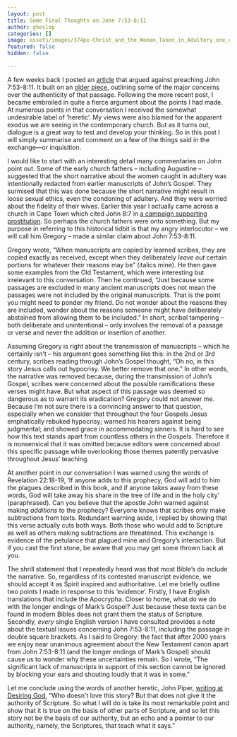```yaml
---
layout: post
title: Some Final Thoughts on John 7:53-8:11
author: gheslop
categories: []
image: assets/images/374px-Christ_and_the_Woman_Taken_in_Adultery_one_of_a_set_of_12_scenes_from_The_Life_of_Christ_MET_DP278246.jpg?resize=372,477.jpg?resize=372,477
featured: false
hidden: false

---
```

A few weeks back I posted an [article](http://www.rekindle.co.za/content/should-we-preach-john-753-811/) that argued against preaching John 7:53-8:11. It built on an [older piece](http://www.rekindle.co.za/content/should-john-753-811-be-in-our-bibles/), outlining some of the major concerns over the authenticity of that passage. Following the more recent post, I became embroiled in quite a fierce argument about the points I had made. At numerous points in that conversation I received the somewhat undesirable label of ‘heretic’. My views were also blamed for the apparent exodus we are seeing in the contemporary church. But as it turns out, dialogue is a great way to test and develop your thinking. So in this post I will simply summarise and comment on a few of the things said in the exchange—or inquisition.

I would like to start with an interesting detail many commentaries on John point out. Some of the early church fathers – including Augustine – suggested that the short narrative about the women caught in adultery was intentionally redacted from earlier manuscripts of John’s Gospel. They surmised that this was done because the short narrative might result in loose sexual ethics, even the condoning of adultery. And they were worried about the fidelity of their wives. Earlier this year I actually came across a church in Cape Town which cited John 8:7 in [a campaign supporting prostitution](http://www.rekindle.co.za/content/doodle-did-jesus-decriminalise-sex-work/). So perhaps the church fathers were onto something. But my purpose in referring to this historical tidbit is that my angry interlocutor – we will call him Gregory – made a similar claim about John 7:53-8:11.

Gregory wrote, “When manuscripts are copied by learned scribes, they are copied exactly as received, except when they deliberately _leave out_ certain portions for whatever their reasons may be” (italics mine). He then gave some examples from the Old Testament, which were interesting but irrelevant to this conversation. Then he continued, “Just because some passages are excluded in many ancient manuscripts does not mean the passages were not included by the original manuscripts. That is the point you might need to ponder my friend. Do not wonder about the reasons they are included, wonder about the reasons someone might have deliberately abstained from allowing them to be included.” In short, scribal tampering – both deliberate and unintentional – only involves the removal of a passage or verse and never the addition or insertion of another.

Assuming Gregory is right about the transmission of manuscripts – which he certainly isn’t – his argument goes something like this: in the 2nd or 3rd century, scribes reading through John’s Gospel thought, “Oh no, in this story Jesus calls out hypocrisy. We better remove that one.” In other words, the narrative was removed because, during the transmission of John’s Gospel, scribes were concerned about the possible ramifications these verses might have. But what aspect of this passage was deemed so dangerous as to warrant its eradication? Gregory could not answer me. Because I’m not sure there is a convincing answer to that question, especially when we consider that throughout the four Gospels Jesus emphatically rebuked hypocrisy; warned his hearers against being judgmental; and showed grace in accommodating sinners. It is hard to see how this text stands apart from countless others in the Gospels. Therefore it is nonsensical that it was omitted because editors were concerned about this specific passage while overlooking those themes patently pervasive throughout Jesus’ teaching.

At another point in our conversation I was warned using the words of Revelation 22:18-19, ‘If anyone adds to this prophecy, God will add to him the plagues described in this book, and if anyone takes away from these words, God will take away his share in the tree of life and in the holy city’ (paraphrased). Can you believe that the apostle John warned against making _additions_ to the prophecy? Everyone knows that scribes _only_ make subtractions from texts. Redundant warning aside, I replied by showing that this verse actually cuts both ways. Both those who would add to Scripture as well as others making subtractions are threatened. This exchange is evidence of the petulance that plagued mine and Gregory’s interaction. But if you cast the first stone, be aware that you may get some thrown back at you.

The shrill statement that I repeatedly heard was that most Bible’s do include the narrative. So, regardless of its contested manuscript evidence, we should accept it as Spirit inspired and authoritative. Let me briefly outline two points I made in response to this ‘evidence’. Firstly, I have English translations that include the Apocrypha. Closer to home, what do we do with the longer endings of Mark’s Gospel? Just because these texts can be found in modern Bibles does not grant them the status of Scripture. Secondly, _every_ single English version I have consulted provides a note about the textual issues concerning John 7:53-8:11, including the passage in double square brackets. As I said to Gregory: the fact that after 2000 years we enjoy near unanimous agreement about the New Testament canon apart from John 7:53-8:11 (and the longer endings of Mark’s Gospel) should cause us to wonder why these uncertainties remain. So I wrote, “The significant lack of manuscripts in support of this section cannot be ignored by blocking your ears and shouting loudly that it was in some.”

Let me conclude using the words of another heretic, John Piper, [writing at Desiring God](https://www.desiringgod.org/messages/neither-do-i-condemn-you--3), “Who doesn’t love this story? But that does not give it the authority of Scripture. So what I will do is take its most remarkable point and show that it is true on the basis of other parts of Scripture, and so let this story not be the basis of our authority, but an echo and a pointer to our authority, namely, the Scriptures, that teach what it says.”